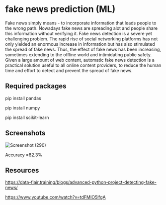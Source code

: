 # fake news prediction (ML)

Fake news simply means - to incorporate information that leads people to the wrong path. Nowadays fake news are spreading alot and people share this information without verifying it.
Fake news detection is a severe yet challenging problem. The rapid rise of social networking platforms has not only yielded an enormous increase in information but has also stimulated the spread of fake news. Thus, the effect of fake news has been increasing, sometimes extending to the offline world and intimidating public safety. Given a large amount of web content, automatic fake news detection is a practical solution useful to all online content providers, to reduce the human time and effort to detect and prevent the spread of fake news. 

## Required packages

pip install pandas

pip install numpy

pip install scikit-learn

## Screenshots 
![Screenshot (290)](https://user-images.githubusercontent.com/31856332/120230906-e7bbcb00-c26d-11eb-8156-2ce86b25e460.png)

Accuracy =82.3%

## Resources

https://data-flair.training/blogs/advanced-python-project-detecting-fake-news/

https://www.youtube.com/watch?v=tdFMIO5lfgA
